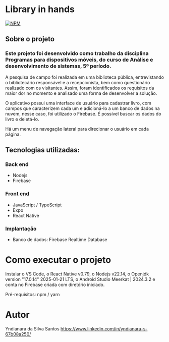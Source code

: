 # Library in hands
[![NPM](https://img.shields.io/npm/1/react)](https://github.com/DevYndianara/Biblioteca/blob/main/LICENSE)
## Sobre o projeto

### Este projeto foi desenvolvido como trabalho da disciplina Programas para dispositivos móveis, do curso de Análise e desenvolvimento de sistemas, 5º período. 
A pesquisa de campo foi realizada em uma biblioteca pública, entrevistando o bibliotecário responsável e a recepcionista, bem como questionário realizado com os visitantes. 
Assim, foram identificados os requisitos da maior dor no momento e analisado uma forma de desenvolver a solução.

O aplicativo possui uma interface de usuário para cadastrar livro, com campos que caracterizem cada um e adicioná-lo a um banco de dados na nuvem, nesse caso, foi utilizado o Firebase.
É possível buscar os dados do livro e deletá-lo. 

Há um menu de navegação lateral para direcionar o usuário em cada página.

## Tecnologias utilizadas:
### Back end

- Nodejs
- Firebase

### Front end

- JavaScript / TypeScript
- Expo
- React Native

### Implantação 

* Banco de dados: Firebase Realtime Database

# Como executar o projeto

Instalar o VS Code, o React Native v0.79, o Nodejs v22.14, o Openjdk version "17.0.14" 2025-01-21 LTS, o Android Studio Meerkat | 2024.3.2 e conta no Firebase criada com diretório iniciado.

Pré-requisitos: npm / yarn

# Autor
Yndianara da Silva Santos
https://www.linkedin.com/in/yndianara-s-67b08a250/

  
